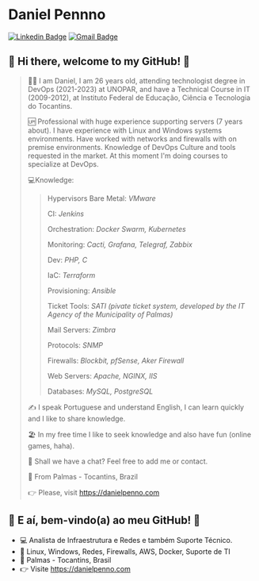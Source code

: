 # Daniel Pennno

[![Linkedin Badge](https://img.shields.io/badge/-LinkedIn-blue?style=for-the-badge&logo=Linkedin&logoColor=white&link=https://www.linkedin.com/in/danielpenno/)](https://www.linkedin.com/in/danielpenno/)
[![Gmail Badge](https://img.shields.io/badge/-Gmail-c14438?style=for-the-badge&logo=Gmail&logoColor=white&link=mailto:contato@danielpenno.com)](mailto:contato@danielpenno.com)

## 👋 Hi there, welcome to my GitHub! 🚀

> 🖖🏾 I am Daniel, I am 26 years old, attending technologist degree in DevOps (2021-2023) at UNOPAR, and have a Technical Course in IT (2009-2012), at Instituto Federal de Educação, Ciência e Tecnologia do Tocantins.
> 
> 🆙 Professional with huge experience supporting servers (7 years about). I have experience with Linux and Windows systems environments. Have worked with networks and firewalls with on premise environments. Knowledge of DevOps Culture and tools requested in the market. At this moment I'm doing courses to specialize at DevOps.
> 
> 💻Knowledge:
> > 
> > Hypervisors Bare Metal: *VMware*
> > 
> > CI: *Jenkins*
> > 
> > Orchestration: *Docker Swarm, Kubernetes*
> > 
> > Monitoring: *Cacti, Grafana, Telegraf, Zabbix*
> > 
> > Dev: *PHP, C*
> > 
> > IaC: *Terraform*
> > 
> > Provisioning: *Ansible*
> > 
> > Ticket Tools: *SATI (pivate ticket system, developed by the IT Agency of the Municipality of Palmas)*
> > 
> > Mail Servers: *Zimbra*
> > 
> > Protocols: *SNMP*
> > 
> > Firewalls: *Blockbit, pfSense, Aker Firewall*
> > 
> > Web Servers: *Apache, NGINX, IIS*
> > 
> > Databases: *MySQL, PostgreSQL*
> 
> ✍️ I speak Portuguese and understand English, I can learn quickly and I like to share knowledge.
> 
> 🏖 In my free time I like to seek knowledge and also have fun (online games, haha).
>  
> 📧 Shall we have a chat? Feel free to add me or contact.
> 
> 📌 From Palmas - Tocantins, Brazil
> 
> 👉 Please, visit https://danielpenno.com
> 

## 👋 E aí, bem-vindo(a) ao meu GitHub! 🚀

- 💻 Analista de Infraestrutura e Redes e também Suporte Técnico.
- 🎯 Linux, Windows, Redes, Firewalls, AWS, Docker, Suporte de TI
- 📌 Palmas - Tocantins, Brasil
- 👉 Visite https://danielpenno.com
